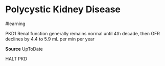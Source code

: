 # Polycystic Kidney Disease
#learning

PKD1
Renal function generally remains normal until 4th decade, then GFR declines by 4.4 to 5.9 mL per min per year

**Source** UpToDate

HALT PKD
